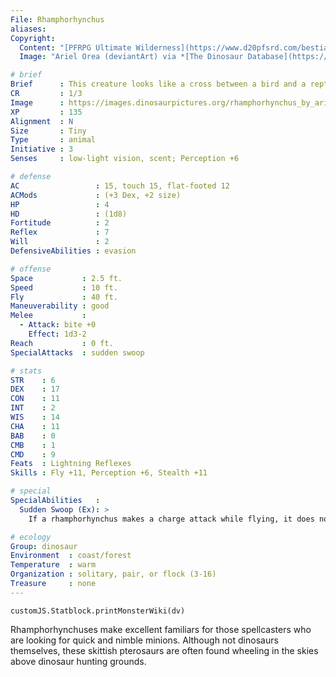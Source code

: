 ```yaml
---
File: Rhamphorhynchus
aliases:
Copyright:
  Content: "[PFRPG Ultimate Wilderness](https://www.d20pfsrd.com/bestiary/monster-listings/animals/pterosaur/pterosaur-rhamphorhynchus/)"
  Image: "Ariel Orea (deviantArt) via *[The Dinosaur Database](https://dinosaurpictures.org/Rhamphorhynchus-pictures)*"

# brief
Brief      : This creature looks like a cross between a bird and a reptile, sporting leathery wings, a beak filled with needlelike teeth, and a long tail ending in a diamond-shaped vane.
CR         : 1/3
Image      : https://images.dinosaurpictures.org/rhamphorhynchus_by_ariel_orea-d54w27n_efb6.jpg
XP         : 135
Alignment  : N
Size       : Tiny
Type       : animal
Initiative : 3
Senses     : low-light vision, scent; Perception +6

# defense
AC                 : 15, touch 15, flat-footed 12
ACMods             : (+3 Dex, +2 size)
HP                 : 4
HD                 : (1d8)
Fortitude          : 2
Reflex             : 7
Will               : 2
DefensiveAbilities : evasion

# offense
Space           : 2.5 ft.
Speed           : 10 ft.
Fly             : 40 ft.
Maneuverability : good
Melee           :
  - Attack: bite +0
    Effect: 1d3-2
Reach           : 0 ft.
SpecialAttacks  : sudden swoop

# stats
STR    : 6
DEX    : 17
CON    : 11
INT    : 2
WIS    : 14
CHA    : 11
BAB    : 0
CMB    : 1
CMD    : 9
Feats  : Lightning Reflexes
Skills : Fly +11, Perception +6, Stealth +11

# special
SpecialAbilities   : 
  Sudden Swoop (Ex): >
    If a rhamphorhynchus makes a charge attack while flying, it does not provoke attacks of opportunity when it enters an opponent’s space to make a melee attack. It also gains a +2 bonus on damage rolls with its bite attack when it makes a sudden swoop.

# ecology
Group: dinosaur
Environment  : coast/forest
Temperature  : warm
Organization : solitary, pair, or flock (3-16)
Treasure     : none
---
```

```dataviewjs
customJS.Statblock.printMonsterWiki(dv)
```
Rhamphorhynchuses make excellent familiars for those spellcasters who are looking for quick and nimble minions. Although not dinosaurs themselves, these skittish pterosaurs are often found wheeling in the skies above dinosaur hunting grounds.
